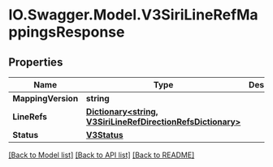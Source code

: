 # IO.Swagger.Model.V3SiriLineRefMappingsResponse
## Properties

Name | Type | Description | Notes
------------ | ------------- | ------------- | -------------
**MappingVersion** | **string** |  | [optional] 
**LineRefs** | [**Dictionary&lt;string, V3SiriLineRefDirectionRefsDictionary&gt;**](V3SiriLineRefDirectionRefsDictionary.md) |  | [optional] 
**Status** | [**V3Status**](V3Status.md) |  | [optional] 

[[Back to Model list]](../README.md#documentation-for-models) [[Back to API list]](../README.md#documentation-for-api-endpoints) [[Back to README]](../README.md)

